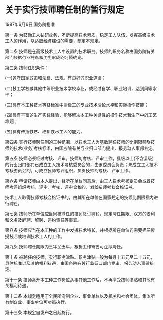 # 关于实行技师聘任制的暂行规定

1987年6月6日 国务院批准　



第一条 为鼓励工人钻研业务，不断提高技术素质，稳定工人队伍，发挥高级技术工人的作用，以适应经济建设的需要，制定本规定。

第二条 技师是在高级技术工人中设置的技术职务。技师的职务名称由国务院有关部门根据行业特点和历史形成的习惯确定。

第三条 技师任职条件：

(一)遵守国家政策和法律、法规，有良好的职业道德；

(二)技工学校或其他中等职业技术学校毕业，或经过自学、职业培训，达到同等水平；

(三)具有本工种技术等级标准中高级工的专业技术理论水平和实际操作技能；

(四)具有丰富的生产实践经验，能够解决本工种关键性的操作技术和生产中的工艺难题；

(五)具有传授技艺、培训技术工人的能力。

第四条 实行技师聘任制的工种范围、以技术工人为基数聘任技师的比例限额及技师的技术(业务)考核标准，由国务院有关行业归口部门提出，报劳动人事部核定。

第五条 技师必须经过考核、评审。技师的考核、评审工作，县级以上(不含县级)的行业归口部门已成立工人技术考核委员会的，由该委员会负责；未成立工人技术考核委员会的，可成立技师考评组织，负责技师的考核、评审工作。

第六条 申请技师由本人提出，经所在单位同意后，由工人技术考核委员会或者技师考评组织考核、评审。考核、评审合格的，发给技师考核合格证书。

技术工人取得技师考核合格证书的，由其所在单位在国家规定的技师比例限额内进行聘任。

第七条 技师所在单位应当同被聘任的技师签订聘约，规定聘任期限、双方的权利和义务及辞聘、解聘、违约责任等事宜。

第八条 技师应当在本工种的工作中发挥技术特长，并根据所在单位的需要担任传授技艺或培训技术工人的工作。

第九条 技师聘任期限为三年至五年，根据工作需要可连续聘任。

第十条 被聘任的技师，实行职务津贴。职务津贴一般为每月十五元至二十五元，具体标准以及其他福利待遇，由国务院有关行业归口部门提出，报劳动人事部核定。

第十一条 技师离开本工种工作岗位从事其他工作后，不再享受技师津贴和其他有关福利待遇。

第十二条 本规定适用于全民所有制企业、事业单位以及机关和社会团体。集体所有制企业、事业单位可参照执行。

第十三条 本规定自发布之日起施行。